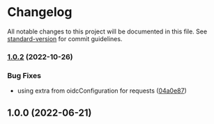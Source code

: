 # Changelog

All notable changes to this project will be documented in this file. See [standard-version](https://github.com/conventional-changelog/standard-version) for commit guidelines.

### [1.0.2](https://github.com/AxaGuilDEv/auth-worker/compare/v1.0.1...v1.0.2) (2022-10-26)

### Bug Fixes

-   using extra from oidcConfiguration for requests ([04a0e87](https://github.com/AxaGuilDEv/auth-worker/commit/04a0e871fe12bc4faa0e91d2c4c1860a3916a8f7))

## 1.0.0 (2022-06-21)
